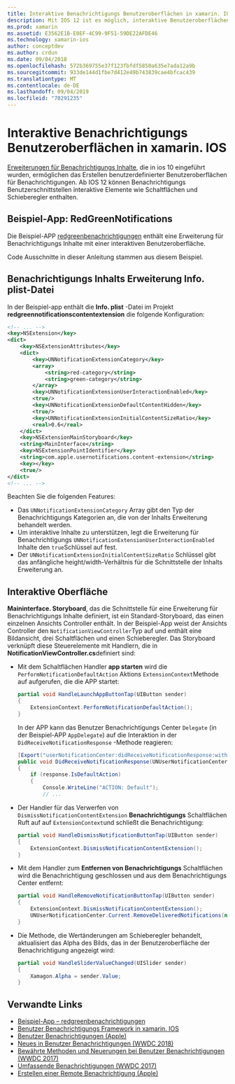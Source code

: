 ```yaml
---
title: Interaktive Benachrichtigungs Benutzeroberflächen in xamarin. IOS
description: Mit IOS 12 ist es möglich, interaktive Benutzeroberflächen für lokale und Remote Benachrichtigungen zu erstellen. In diesem Leitfaden wird beschrieben, wie diese Funktionen mit xamarin. IOS verwendet werden.
ms.prod: xamarin
ms.assetid: E3562E1B-E0EF-4C99-9F51-59DE22AFDE46
ms.technology: xamarin-ios
author: conceptdev
ms.author: crdun
ms.date: 09/04/2018
ms.openlocfilehash: 572b369755e37f123fbfdf5850a635e7ada12a9b
ms.sourcegitcommit: 933de144d1fbe7d412e49b743839cae4bfcac439
ms.translationtype: MT
ms.contentlocale: de-DE
ms.lasthandoff: 09/04/2019
ms.locfileid: "70291235"
---
```

# <a name="interactive-notification-user-interfaces-in-xamarinios"></a>Interaktive Benachrichtigungs Benutzeroberflächen in xamarin. IOS

[Erweiterungen für Benachrichtigungs Inhalte](~/ios/platform/user-notifications/advanced-user-notifications.md), die in ios 10 eingeführt wurden, ermöglichen das Erstellen benutzerdefinierter Benutzeroberflächen für Benachrichtigungen. Ab IOS 12 können Benachrichtigungs Benutzerschnittstellen interaktive Elemente wie Schaltflächen und Schieberegler enthalten.

## <a name="sample-app-redgreennotifications"></a>Beispiel-App: RedGreenNotifications

Die Beispiel-APP [redgreenbenachrichtigungen](https://docs.microsoft.com/samples/xamarin/ios-samples/ios12-redgreennotifications) enthält eine Erweiterung für Benachrichtigungs Inhalte mit einer interaktiven Benutzeroberfläche.

Code Ausschnitte in dieser Anleitung stammen aus diesem Beispiel.

## <a name="notification-content-extension-infoplist-file"></a>Benachrichtigungs Inhalts Erweiterung Info. plist-Datei

In der Beispiel-app enthält die **Info. plist** -Datei im Projekt **redgreennotificationscontentextension** die folgende Konfiguration:

```xml
<!-- ... -->
<key>NSExtension</key>
<dict>
    <key>NSExtensionAttributes</key>
    <dict>
        <key>UNNotificationExtensionCategory</key>
        <array>
            <string>red-category</string>
            <string>green-category</string>
        </array>
        <key>UNNotificationExtensionUserInteractionEnabled</key>
        <true/>
        <key>UNNotificationExtensionDefaultContentHidden</key>
        <true/>
        <key>UNNotificationExtensionInitialContentSizeRatio</key>
        <real>0.6</real>
    </dict>
    <key>NSExtensionMainStoryboard</key>
    <string>MainInterface</string>
    <key>NSExtensionPointIdentifier</key>
    <string>com.apple.usernotifications.content-extension</string>
    <key></key>
    <true/>
</dict>
<!-- ... -->
```

Beachten Sie die folgenden Features:

- Das `UNNotificationExtensionCategory` Array gibt den Typ der Benachrichtigungs Kategorien an, die von der Inhalts Erweiterung behandelt werden.
- Um interaktive Inhalte zu unterstützen, legt die Erweiterung für Benachrichtigungs `UNNotificationExtensionUserInteractionEnabled` Inhalte den `true`Schlüssel auf fest.
- Der `UNNotificationExtensionInitialContentSizeRatio` Schlüssel gibt das anfängliche height/width-Verhältnis für die Schnittstelle der Inhalts Erweiterung an.

## <a name="interactive-interface"></a>Interaktive Oberfläche

**Maininterface. Storyboard**, das die Schnittstelle für eine Erweiterung für Benachrichtigungs Inhalte definiert, ist ein Standard-Storyboard, das einen einzelnen Ansichts Controller enthält. In der Beispiel-App weist der Ansichts Controller den `NotificationViewController`Typ auf und enthält eine Bildansicht, drei Schaltflächen und einen Schieberegler. Das Storyboard verknüpft diese Steuerelemente mit Handlern, die in **NotificationViewController.cs**definiert sind:

- Mit dem Schaltflächen Handler **app starten** wird die `PerformNotificationDefaultAction` Aktions `ExtensionContext`Methode auf aufgerufen, die die APP startet:

    ```csharp
    partial void HandleLaunchAppButtonTap(UIButton sender)
    {
        ExtensionContext.PerformNotificationDefaultAction();
    }
    ```

    In der APP kann das Benutzer Benachrichtigungs Center `Delegate` (in der Beispiel-APP `AppDelegate`) auf die Interaktion in der `DidReceiveNotificationResponse` -Methode reagieren:

    ```csharp
    [Export("userNotificationCenter:didReceiveNotificationResponse:withCompletionHandler:")]
    public void DidReceiveNotificationResponse(UNUserNotificationCenter center, UNNotificationResponse response, System.Action completionHandler)
    {
        if (response.IsDefaultAction)
        {
            Console.WriteLine("ACTION: Default");
            // ...
    ```

- Der Handler für das Verwerfen von `DismissNotificationContentExtension` **Benachrichtigungs** Schaltflächen Ruft auf auf `ExtensionContext`und schließt die Benachrichtigung:

    ```csharp
    partial void HandleDismissNotificationButtonTap(UIButton sender)
    {
        ExtensionContext.DismissNotificationContentExtension();
    }
    ```

- Mit dem Handler zum **Entfernen von Benachrichtigungs** Schaltflächen wird die Benachrichtigung geschlossen und aus dem Benachrichtigungs Center entfernt:

    ```csharp
    partial void HandleRemoveNotificationButtonTap(UIButton sender)
    {
        ExtensionContext.DismissNotificationContentExtension();
        UNUserNotificationCenter.Current.RemoveDeliveredNotifications(new string[] { notification.Request.Identifier });
    }
    ```

- Die Methode, die Wertänderungen am Schieberegler behandelt, aktualisiert das Alpha des Bilds, das in der Benutzeroberfläche der Benachrichtigung angezeigt wird:

    ```csharp
    partial void HandleSliderValueChanged(UISlider sender)
    {
        Xamagon.Alpha = sender.Value;
    }
    ```

## <a name="related-links"></a>Verwandte Links

- [Beispiel-App – redgreenbenachrichtigungen](https://docs.microsoft.com/samples/xamarin/ios-samples/ios12-redgreennotifications)
- [Benutzer Benachrichtigungs Framework in xamarin. IOS](~/ios/platform/user-notifications/index.md)
- [Benutzer Benachrichtigungen (Apple)](https://developer.apple.com/documentation/usernotifications?language=objc)
- [Neues in Benutzer Benachrichtigungen (WWDC 2018)](https://developer.apple.com/videos/play/wwdc2018/710/)
- [Bewährte Methoden und Neuerungen bei Benutzer Benachrichtigungen (WWDC 2017)](https://developer.apple.com/videos/play/wwdc2017/708/)
- [Umfassende Benachrichtigungen (WWDC 2017)](https://developer.apple.com/videos/play/wwdc2017/817/)
- [Erstellen einer Remote Benachrichtigung (Apple)](https://developer.apple.com/documentation/usernotifications/setting_up_a_remote_notification_server/generating_a_remote_notification)
